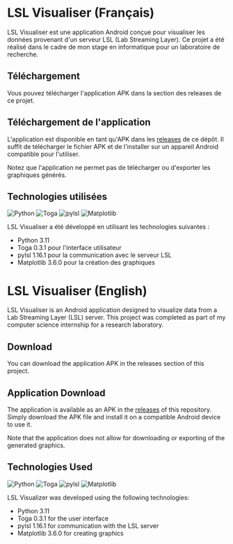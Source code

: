 # LSL Visualiser (Français)

LSL Visualiser est une application Android conçue pour visualiser les données provenant d'un serveur LSL (Lab Streaming
Layer). Ce projet a été réalisé dans le cadre de mon stage en informatique pour un laboratoire de recherche.

## Téléchargement

Vous pouvez télécharger l'application APK dans la section des releases de ce projet.

## Téléchargement de l'application

L'application est disponible en tant qu'APK dans les [releases](https://github.com/KyucraftV2/LSLVisualiser/releases) de
ce dépôt. Il suffit de télécharger le fichier APK et de l'installer sur un appareil Android compatible pour l'utiliser.

Notez que l'application ne permet pas de télécharger ou d'exporter les graphiques générés.

## Technologies utilisées

![Python](https://img.shields.io/badge/python-3.8-red)
![Toga](https://img.shields.io/badge/Toga-0.3.1-orange)
![pylsl](https://img.shields.io/badge/PyLSL-1.16.1-orange)
![Matplotlib](https://img.shields.io/badge/MatPlotLib-3.6.0-yellow)

LSL Visualiser a été développé en utilisant les technologies suivantes :

- Python 3.11
- Toga 0.3.1 pour l'interface utilisateur
- pylsl 1.16.1 pour la communication avec le serveur LSL
- Matplotlib 3.6.0 pour la création des graphiques

# LSL Visualiser (English)
LSL Visualiser is an Android application designed to visualize data from a Lab Streaming Layer (LSL) server. This project was completed as part of my computer science internship for a research laboratory.

## Download

You can download the application APK in the releases section of this project.

## Application Download

The application is available as an APK in the [releases](https://github.com/KyucraftV2/LSLVisualiser/releases) of this repository. Simply download the APK file and install it on a compatible Android device to use it.

Note that the application does not allow for downloading or exporting of the generated graphics.

## Technologies Used

![Python](https://img.shields.io/badge/python-3.8-red)
![Toga](https://img.shields.io/badge/Toga-0.3.1-orange)
![pylsl](https://img.shields.io/badge/PyLSL-1.16.1-orange)
![Matplotlib](https://img.shields.io/badge/MatPlotLib-3.6.0-yellow)

LSL Visualizer was developed using the following technologies:

- Python 3.11
- Toga 0.3.1 for the user interface
- pylsl 1.16.1 for communication with the LSL server
- Matplotlib 3.6.0 for creating graphics